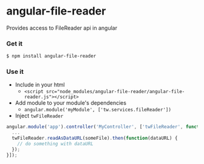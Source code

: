 angular-file-reader
===================

Provides access to FileReader api in angular

### Get it
```sh
$ npm install angular-file-reader
```

### Use it
* Include in your html
  * `<script src="node_modules/angular-file-reader/angular-file-reader.js"></script>`
* Add module to your module's dependencies
  * `angular.module('myModule', ['tw.services.fileReader'])`
* Inject `twFileReader`
```js
angular.module('app').controller('MyController', ['twFileReader', function(twFileReader) {
  ...
  twFileReader.readAsDataURL(someFile).then(function(dataURL) {
    // do something with dataURL
  });
}]);
```
